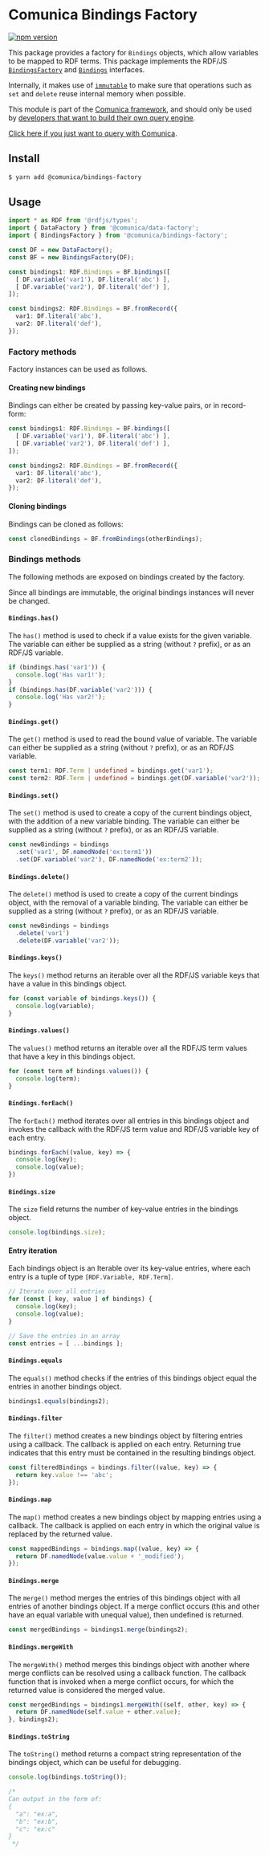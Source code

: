 # Comunica Bindings Factory

[![npm version](https://badge.fury.io/js/%40comunica%2Fbindings-factory.svg)](https://www.npmjs.com/package/@comunica/bindings-factory)

This package provides a factory for `Bindings` objects, which allow variables to be mapped to RDF terms.
This package implements the RDF/JS [`BindingsFactory`](http://rdf.js.org/query-spec/#bindingsfactory-interface)
and [`Bindings`](http://rdf.js.org/query-spec/#bindings-interface) interfaces.

Internally, it makes use of [`immutable`](https://www.npmjs.com/package/immutable)
to make sure that operations such as `set` and `delete` reuse internal memory when possible.

This module is part of the [Comunica framework](https://github.com/comunica/comunica),
and should only be used by [developers that want to build their own query engine](https://comunica.dev/docs/modify/).

[Click here if you just want to query with Comunica](https://comunica.dev/docs/query/).

## Install

```bash
$ yarn add @comunica/bindings-factory
```

## Usage

```typescript
import * as RDF from '@rdfjs/types';
import { DataFactory } from '@comunica/data-factory';
import { BindingsFactory } from '@comunica/bindings-factory';

const DF = new DataFactory();
const BF = new BindingsFactory(DF);

const bindings1: RDF.Bindings = BF.bindings([
  [ DF.variable('var1'), DF.literal('abc') ],
  [ DF.variable('var2'), DF.literal('def') ],
]);

const bindings2: RDF.Bindings = BF.fromRecord({
  var1: DF.literal('abc'),
  var2: DF.literal('def'),
});
```

### Factory methods

Factory instances can be used as follows.

#### Creating new bindings

Bindings can either be created by passing key-value pairs, or in record-form:

```typescript
const bindings1: RDF.Bindings = BF.bindings([
  [ DF.variable('var1'), DF.literal('abc') ],
  [ DF.variable('var2'), DF.literal('def') ],
]);

const bindings2: RDF.Bindings = BF.fromRecord({
  var1: DF.literal('abc'),
  var2: DF.literal('def'),
});
```

#### Cloning bindings

Bindings can be cloned as follows:

```typescript
const clonedBindings = BF.fromBindings(otherBindings);
```

### Bindings methods

The following methods are exposed on bindings created by the factory.

Since all bindings are immutable, the original bindings instances will never be changed.

#### `Bindings.has()`

The `has()` method is used to check if a value exists for the given variable.
The variable can either be supplied as a string (without `?` prefix), or as an RDF/JS variable.

```typescript
if (bindings.has('var1')) {
  console.log('Has var1!');
}
if (bindings.has(DF.variable('var2'))) {
  console.log('Has var2!');
}
```

#### `Bindings.get()`

The `get()` method is used to read the bound value of variable.
The variable can either be supplied as a string (without `?` prefix), or as an RDF/JS variable.

```typescript
const term1: RDF.Term | undefined = bindings.get('var1');
const term2: RDF.Term | undefined = bindings.get(DF.variable('var2'));
```

#### `Bindings.set()`

The `set()` method is used to create a copy of the current bindings object, with the addition of a new variable binding.
The variable can either be supplied as a string (without `?` prefix), or as an RDF/JS variable.

```typescript
const newBindings = bindings
  .set('var1', DF.namedNode('ex:term1'))
  .set(DF.variable('var2'), DF.namedNode('ex:term2'));
```

#### `Bindings.delete()`

The `delete()` method is used to create a copy of the current bindings object, with the removal of a variable binding.
The variable can either be supplied as a string (without `?` prefix), or as an RDF/JS variable.

```typescript
const newBindings = bindings
  .delete('var1')
  .delete(DF.variable('var2'));
```

#### `Bindings.keys()`

The `keys()` method returns an iterable over all the RDF/JS variable keys that have a value in this bindings object. 

```typescript
for (const variable of bindings.keys()) {
  console.log(variable);
}
```

#### `Bindings.values()`

The `values()` method returns an iterable over all the RDF/JS term values that have a key in this bindings object.

```typescript
for (const term of bindings.values()) {
  console.log(term);
}
```

#### `Bindings.forEach()`

The `forEach()` method iterates over all entries in this bindings object
and invokes the callback with the RDF/JS term value and RDF/JS variable key of each entry.

```typescript
bindings.forEach((value, key) => {
  console.log(key);
  console.log(value);
})
```

#### `Bindings.size`

The `size` field returns the number of key-value entries in the bindings object.

```typescript
console.log(bindings.size);
```

#### Entry iteration

Each bindings object is an Iterable over its key-value entries,
where each entry is a tuple of type `[RDF.Variable, RDF.Term]`.

```typescript
// Iterate over all entries
for (const [ key, value ] of bindings) {
  console.log(key);
  console.log(value);
}

// Save the entries in an array
const entries = [ ...bindings ];
```

#### `Bindings.equals`

The `equals()` method checks if the entries of this bindings object equal the entries in another bindings object.

```typescript
bindings1.equals(bindings2);
```

#### `Bindings.filter`

The `filter()` method creates a new bindings object by filtering entries using a callback.
The callback is applied on each entry.
Returning true indicates that this entry must be contained in the resulting bindings object.

```typescript
const filteredBindings = bindings.filter((value, key) => {
  return key.value !== 'abc';
});
```

#### `Bindings.map`

The `map()` method creates a new bindings object by mapping entries using a callback.
The callback is applied on each entry in which the original value is replaced by the returned value.

```typescript
const mappedBindings = bindings.map((value, key) => {
  return DF.namedNode(value.value + '_modified');
});
```

#### `Bindings.merge`

The `merge()` method merges the entries of this bindings object with all entries of another bindings object.
If a merge conflict occurs (this and other have an equal variable with unequal value), then undefined is returned.

```typescript
const mergedBindings = bindings1.merge(bindings2);
```

#### `Bindings.mergeWith`

The `mergeWith()` method merges this bindings object with another
where merge conflicts can be resolved using a callback function.
The callback function that is invoked when a merge conflict occurs,
for which the returned value is considered the merged value.

```typescript
const mergedBindings = bindings1.mergeWith((self, other, key) => {
  return DF.namedNode(self.value + other.value);
}, bindings2);
```

#### `Bindings.toString`

The `toString()` method returns a compact string representation of the bindings object,
which can be useful for debugging.

```typescript
console.log(bindings.toString());

/*
Can output in the form of:
{
  "a": "ex:a",
  "b": "ex:b",
  "c": "ex:c"
}
 */
```
